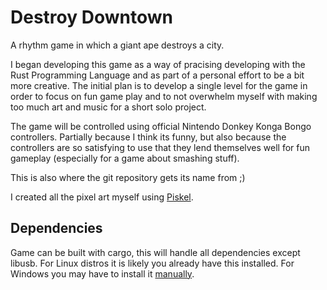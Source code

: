 # Destroy Downtown

A rhythm game in which a giant ape destroys a city.

I began developing this game as a way of pracising developing with the Rust Programming Language and as part of a personal effort to be a bit more creative. The initial plan is to develop a single level for the game in order to focus on fun game play and to not overwhelm myself with making too much art and music for a short solo project.

The game will be controlled using official Nintendo Donkey Konga Bongo controllers. Partially because I think its funny, but also because the controllers are so satisfying to use that they lend themselves well for fun gameplay (especially for a game about smashing stuff).

This is also where the git repository gets its name from ;)

I created all the pixel art myself using <a href="https://www.piskelapp.com/">Piskel</a>.

## Dependencies
Game can be built with cargo, this will handle all dependencies except libusb.
For Linux distros it is likely you already have this installed.
For Windows you may have to install it <a href="https://github.com/libusb/libusb/wiki/Windows">manually</a>.
